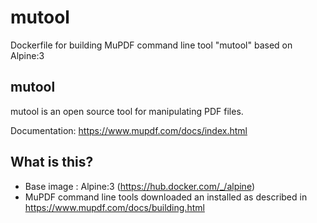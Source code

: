 # mutool
Dockerfile for building MuPDF command line tool "mutool" based on Alpine:3

## mutool
mutool is an open source tool for manipulating PDF files. 

Documentation: https://www.mupdf.com/docs/index.html

## What is this?
- Base image : Alpine:3 (https://hub.docker.com/_/alpine)
- MuPDF command line tools downloaded an installed as described in https://www.mupdf.com/docs/building.html
